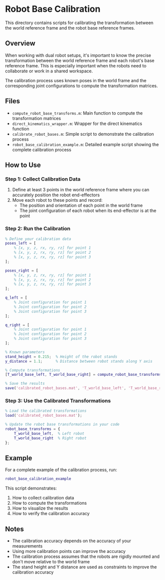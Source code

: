 # Robot Base Calibration

This directory contains scripts for calibrating the transformation between the world reference frame and the robot base reference frames.

## Overview

When working with dual robot setups, it's important to know the precise transformation between the world reference frame and each robot's base reference frame. This is especially important when the robots need to collaborate or work in a shared workspace.

The calibration process uses known poses in the world frame and the corresponding joint configurations to compute the transformation matrices.

## Files

- `compute_robot_base_transforms.m`: Main function to compute the transformation matrices
- `direct_kinematics_wrapper.m`: Wrapper for the direct kinematics function
- `calibrate_robot_bases.m`: Simple script to demonstrate the calibration process
- `robot_base_calibration_example.m`: Detailed example script showing the complete calibration process

## How to Use

### Step 1: Collect Calibration Data

1. Define at least 3 points in the world reference frame where you can accurately position the robot end-effectors
2. Move each robot to these points and record:
   - The position and orientation of each point in the world frame
   - The joint configuration of each robot when its end-effector is at the point

### Step 2: Run the Calibration

```matlab
% Define your calibration data
poses_left = [
    % [x, y, z, rx, ry, rz] for point 1
    % [x, y, z, rx, ry, rz] for point 2
    % [x, y, z, rx, ry, rz] for point 3
];

poses_right = [
    % [x, y, z, rx, ry, rz] for point 1
    % [x, y, z, rx, ry, rz] for point 2
    % [x, y, z, rx, ry, rz] for point 3
];

q_left = [
    % Joint configuration for point 1
    % Joint configuration for point 2
    % Joint configuration for point 3
];

q_right = [
    % Joint configuration for point 1
    % Joint configuration for point 2
    % Joint configuration for point 3
];

% Known parameters
stand_height = 0.215;  % Height of the robot stands
y_distance = 1.1;      % Distance between robot stands along Y axis

% Compute transformations
[T_world_base_left, T_world_base_right] = compute_robot_base_transforms(poses_left, poses_right, q_left, q_right, stand_height, y_distance);

% Save the results
save('calibrated_robot_bases.mat', 'T_world_base_left', 'T_world_base_right');
```

### Step 3: Use the Calibrated Transformations

```matlab
% Load the calibrated transformations
load('calibrated_robot_bases.mat');

% Update the robot base transformations in your code
robot_base_transforms = {
    T_world_base_left,  % Left robot
    T_world_base_right  % Right robot
};
```

## Example

For a complete example of the calibration process, run:

```matlab
robot_base_calibration_example
```

This script demonstrates:
1. How to collect calibration data
2. How to compute the transformations
3. How to visualize the results
4. How to verify the calibration accuracy

## Notes

- The calibration accuracy depends on the accuracy of your measurements
- Using more calibration points can improve the accuracy
- The calibration process assumes that the robots are rigidly mounted and don't move relative to the world frame
- The stand height and Y distance are used as constraints to improve the calibration accuracy